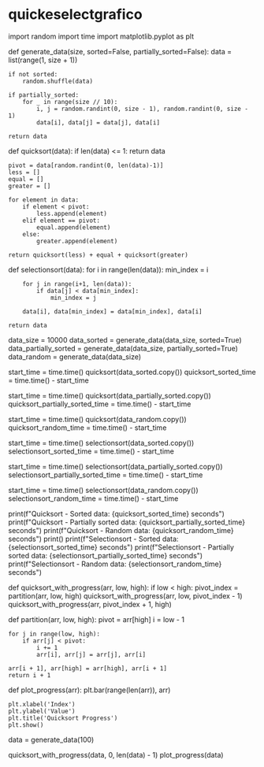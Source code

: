 # quickeselectgrafico

import random
import time
import matplotlib.pyplot as plt

def generate_data(size, sorted=False, partially_sorted=False):
    data = list(range(1, size + 1))
    
    if not sorted:
        random.shuffle(data)
    
    if partially_sorted:
        for _ in range(size // 10):
            i, j = random.randint(0, size - 1), random.randint(0, size - 1)
            data[i], data[j] = data[j], data[i]
    
    return data

def quicksort(data):
    if len(data) <= 1:
        return data

    pivot = data[random.randint(0, len(data)-1)]
    less = []
    equal = []
    greater = []

    for element in data:
        if element < pivot:
            less.append(element)
        elif element == pivot:
            equal.append(element)
        else:
            greater.append(element)

    return quicksort(less) + equal + quicksort(greater)

def selectionsort(data):
    for i in range(len(data)):
        min_index = i

        for j in range(i+1, len(data)):
            if data[j] < data[min_index]:
                min_index = j

        data[i], data[min_index] = data[min_index], data[i]

    return data

data_size = 10000
data_sorted = generate_data(data_size, sorted=True)
data_partially_sorted = generate_data(data_size, partially_sorted=True)
data_random = generate_data(data_size)

start_time = time.time()
quicksort(data_sorted.copy())
quicksort_sorted_time = time.time() - start_time

start_time = time.time()
quicksort(data_partially_sorted.copy())
quicksort_partially_sorted_time = time.time() - start_time

start_time = time.time()
quicksort(data_random.copy())
quicksort_random_time = time.time() - start_time


start_time = time.time()
selectionsort(data_sorted.copy())
selectionsort_sorted_time = time.time() - start_time

start_time = time.time()
selectionsort(data_partially_sorted.copy())
selectionsort_partially_sorted_time = time.time() - start_time

start_time = time.time()
selectionsort(data_random.copy())
selectionsort_random_time = time.time() - start_time


print(f"Quicksort - Sorted data: {quicksort_sorted_time} seconds")
print(f"Quicksort - Partially sorted data: {quicksort_partially_sorted_time} seconds")
print(f"Quicksort - Random data: {quicksort_random_time} seconds")
print()
print(f"Selectionsort - Sorted data: {selectionsort_sorted_time} seconds")
print(f"Selectionsort - Partially sorted data: {selectionsort_partially_sorted_time} seconds")
print(f"Selectionsort - Random data: {selectionsort_random_time} seconds")

def quicksort_with_progress(arr, low, high):
    if low < high:
        pivot_index = partition(arr, low, high)
        quicksort_with_progress(arr, low, pivot_index - 1)
        quicksort_with_progress(arr, pivot_index + 1, high)

def partition(arr, low, high):
    pivot = arr[high]
    i = low - 1

    for j in range(low, high):
        if arr[j] < pivot:
            i += 1
            arr[i], arr[j] = arr[j], arr[i]

    arr[i + 1], arr[high] = arr[high], arr[i + 1]
    return i + 1

def plot_progress(arr):
    plt.bar(range(len(arr)), arr)


    plt.xlabel('Index')
    plt.ylabel('Value')
    plt.title('Quicksort Progress')
    plt.show()

data = generate_data(100)

quicksort_with_progress(data, 0, len(data) - 1)
plot_progress(data)
